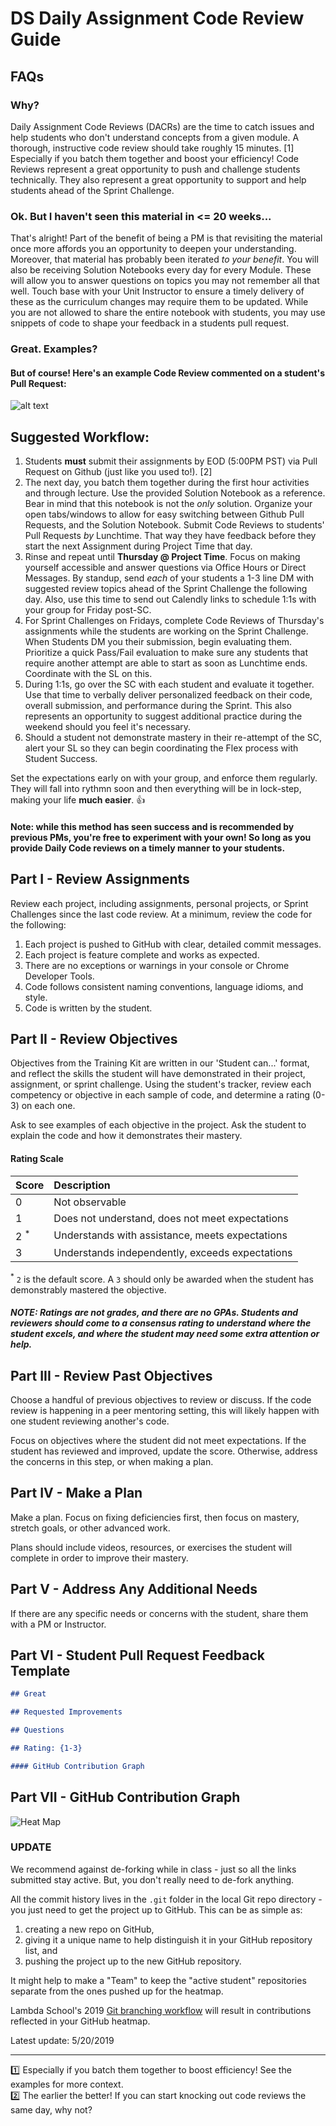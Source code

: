 # DS Daily Assignment Code Review Guide

## FAQs
### Why?
Daily Assignment Code Reviews (DACRs) are the time to catch issues and help students who don't understand concepts from a given module. A thorough, instructive code review should take roughly 15 minutes. [1] Especially if you batch them together and boost your efficiency! Code Reviews represent a great opportunity to push and challenge students technically. They also represent a great opportunity to support and help students ahead of the Sprint Challenge. 

### Ok. But I haven't seen this material in <= 20 weeks...
That's alright! Part of the benefit of being a PM is that revisiting the material once more affords you an opportunity to deepen your understanding. Moreover, that material has probably been iterated _to your benefit_. You will also be receiving Solution Notebooks every day for every Module. These will allow you to answer questions on topics you may not remember all that well. Touch base with your Unit Instructor to ensure a timely delivery of these as the curriculum changes may require them to be updated. While you are not allowed to share the entire notebook with students, you may use snippets of code to shape your feedback in a students pull request. 

### Great. Examples?
#### But of course! Here's an example Code Review commented on a student's Pull Request:  


![alt text](https://github.com/axrd/Code-Review-Checklist/blob/master/Data%20Science/IMGs/Code%20Review%20Example.jpg "Here's one way to do it.")

## Suggested Workflow:

1. Students **must** submit their assignments by EOD (5:00PM PST) via Pull Request on Github (just like you used to!). [2]
2. The next day, you batch them together during the first hour activities and through lecture. Use the provided Solution Notebook as a reference. Bear in mind that this notebook is not the _only_ solution. Organize your open tabs/windows to allow for easy switching between Github Pull Requests, and the Solution Notebook. Submit Code Reviews to students' Pull Requests _by_ Lunchtime. That way they have feedback before they start the next Assignment during Project Time that day. 
3. Rinse and repeat until **Thursday @ Project Time**. Focus on making yourself accessible and answer questions via Office Hours or Direct Messages. By standup, send _each_ of your students a 1-3 line DM with suggested review topics ahead of the Sprint Challenge the following day. Also, use this time to send out Calendly links to schedule 1:1s with your group for Friday post-SC. 
4. For Sprint Challenges on Fridays, complete Code Reviews of Thursday's assignments while the students are working on the Sprint Challenge. When Students DM you their submission, begin evaluating them. Prioritize a quick Pass/Fail evaluation to make sure any students that require another attempt are able to start as soon as Lunchtime ends. Coordinate with the SL on this. 
5. During 1:1s, go over the SC with each student and evaluate it together. Use that time to verbally deliver personalized feedback on their code, overall submission, and performance during the Sprint. This also represents an opportunity to suggest additional practice during the weekend should you feel it's necessary. 
6. Should a student not demonstrate mastery in their re-attempt of the SC, alert your SL so they can begin coordinating the Flex process with Student Success. 

Set the expectations early on with your group, and enforce them regularly. They will fall into rythmn soon and then everything will be in lock-step, making your life **much easier**. :thumbsup:

#### Note: while this method has seen success and is recommended by previous PMs, you're free to experiment with your own! So long as you provide Daily Code reviews on a timely manner to your students. 



## Part I - Review Assignments

Review each project, including assignments, personal projects, or Sprint Challenges since the last code review. At a minimum, review the code for the following:

1. Each project is pushed to GitHub with clear, detailed commit messages.
2. Each project is feature complete and works as expected.
3. There are no exceptions or warnings in your console or Chrome Developer Tools.
4. Code follows consistent naming conventions, language idioms, and style.
5. Code is written by the student.

## Part II - Review Objectives

Objectives from the Training Kit are written in our 'Student can...' format, and reflect the skills the student will have demonstrated in their project, assignment, or sprint challenge. Using the student's tracker, review each competency or objective in each sample of code, and determine a rating (0-3) on each one.

Ask to see examples of each objective in the project. Ask the student to explain the code and how it demonstrates their mastery.

#### Rating Scale

| Score | Description |
| :-- | :-- |
| 0       				| Not observable |
| 1       				| Does not understand, does not meet expectations |
| 2 <sup>*</sup>  | Understands with assistance, meets expectations |
| 3       				| Understands independently, exceeds expectations |

<sup>*</sup> `2` is the default score. A `3` should only be awarded when the student has demonstrably mastered the objective.

##### NOTE: Ratings are not grades, and there are no GPAs. Students and reviewers should come to a consensus rating to understand where the student excels, and where the student may need some extra attention or help.

## Part III - Review Past Objectives

Choose a handful of previous objectives to review or discuss. If the code review is happening in a peer mentoring setting, this will likely happen with one student reviewing another's code.

Focus on objectives where the student did not meet expectations. If the student has reviewed and improved, update the score. Otherwise, address the concerns in this step, or when making a plan.

## Part IV - Make a Plan

Make a plan. Focus on fixing deficiencies first, then focus on mastery, stretch goals, or other advanced work.

Plans should include videos, resources, or exercises the student will complete in order to improve their mastery.

## Part V - Address Any Additional Needs

If there are any specific needs or concerns with the student, share them with a PM or Instructor.

## Part VI - Student Pull Request Feedback Template

```markdown
## Great

## Requested Improvements

## Questions

## Rating: {1-3}

#### GitHub Contribution Graph
```

## Part VII - GitHub Contribution Graph

![Heat Map](img/contribution-graph-heat-map.png)

### UPDATE

We recommend against de-forking while in class - just so all the links submitted stay active. But, you don't really need to de-fork anything.

All the commit history lives in the `.git` folder in the local Git repo directory - you just need to get the project up to GitHub. This can be as simple as:

1. creating a new repo on GitHub,
2. giving it a unique name to help distinguish it in your GitHub repository list, and
3. pushing the project up to the new GitHub repository.

It might help to make a "Team" to keep the "active student" repositories separate from the ones pushed up for the heatmap.

Lambda School's 2019 [Git branching workflow](https://youtu.be/cSoHP7WSsEg) will result in contributions reflected in your GitHub heatmap.

Latest update: 5/20/2019

***


:one: Especially if you batch them together to boost efficiency! See the examples for more context.  
:two: The earlier the better! If you can start knocking out code reviews the same day, why not?
